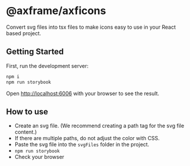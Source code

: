 # @axframe/axficons

Convert svg files into tsx files to make icons easy to use in your React based project.

## Getting Started

First, run the development server:

```bash
npm i
npm run storybook
```

Open [http://localhost:6006](http://localhost:6006) with your browser to see the result.

## How to use

- Create an svg file. (We recommend creating a path tag for the svg file content.)
- If there are multiple paths, do not adjust the color with CSS.
- Paste the svg file into the `svgFiles` folder in the project.
- `npm run storybook`
- Check your browser
